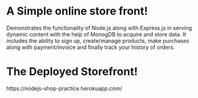 # A Simple online store front!

Demonstrates the functionality of Node.js along with Express.js in serving dynamic content with the help of MonogDB to acquire and store data. It includes the ability to sign up, create/manage products, make purchases along with payment/invoice and finally track your history of orders. 

<h1>The Deployed Storefront!</h1>
https://nodejs-shop-practice.herokuapp.com/
